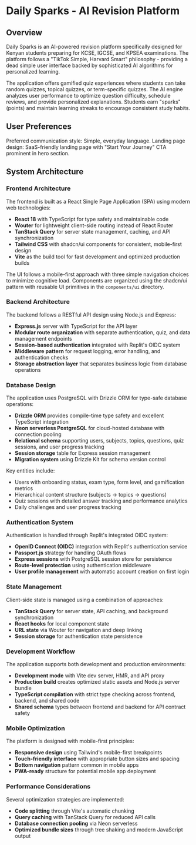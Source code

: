 # Daily Sparks - AI Revision Platform

## Overview

Daily Sparks is an AI-powered revision platform specifically designed for Kenyan students preparing for KCSE, IGCSE, and KPSEA examinations. The platform follows a "TikTok Simple, Harvard Smart" philosophy - providing a dead simple user interface backed by sophisticated AI algorithms for personalized learning.

The application offers gamified quiz experiences where students can take random quizzes, topical quizzes, or term-specific quizzes. The AI engine analyzes user performance to optimize question difficulty, schedule reviews, and provide personalized explanations. Students earn "sparks" (points) and maintain learning streaks to encourage consistent study habits.

## User Preferences

Preferred communication style: Simple, everyday language.
Landing page design: SaaS-friendly landing page with "Start Your Journey" CTA prominent in hero section.

## System Architecture

### Frontend Architecture
The frontend is built as a React Single Page Application (SPA) using modern web technologies:
- **React 18** with TypeScript for type safety and maintainable code
- **Wouter** for lightweight client-side routing instead of React Router
- **TanStack Query** for server state management, caching, and API synchronization
- **Tailwind CSS** with shadcn/ui components for consistent, mobile-first design
- **Vite** as the build tool for fast development and optimized production builds

The UI follows a mobile-first approach with three simple navigation choices to minimize cognitive load. Components are organized using the shadcn/ui pattern with reusable UI primitives in the `components/ui` directory.

### Backend Architecture
The backend follows a RESTful API design using Node.js and Express:
- **Express.js** server with TypeScript for the API layer
- **Modular route organization** with separate authentication, quiz, and data management endpoints
- **Session-based authentication** integrated with Replit's OIDC system
- **Middleware pattern** for request logging, error handling, and authentication checks
- **Storage abstraction layer** that separates business logic from database operations

### Database Design
The application uses PostgreSQL with Drizzle ORM for type-safe database operations:
- **Drizzle ORM** provides compile-time type safety and excellent TypeScript integration
- **Neon serverless PostgreSQL** for cloud-hosted database with connection pooling
- **Relational schema** supporting users, subjects, topics, questions, quiz sessions, and user progress tracking
- **Session storage** table for Express session management
- **Migration system** using Drizzle Kit for schema version control

Key entities include:
- Users with onboarding status, exam type, form level, and gamification metrics
- Hierarchical content structure (subjects → topics → questions)
- Quiz sessions with detailed answer tracking and performance analytics
- Daily challenges and user progress tracking

### Authentication System
Authentication is handled through Replit's integrated OIDC system:
- **OpenID Connect (OIDC)** integration with Replit's authentication service
- **Passport.js** strategy for handling OAuth flows
- **Express sessions** with PostgreSQL session store for persistence
- **Route-level protection** using authentication middleware
- **User profile management** with automatic account creation on first login

### State Management
Client-side state is managed using a combination of approaches:
- **TanStack Query** for server state, API caching, and background synchronization
- **React hooks** for local component state
- **URL state** via Wouter for navigation and deep linking
- **Session storage** for authentication state persistence

### Development Workflow
The application supports both development and production environments:
- **Development mode** with Vite dev server, HMR, and API proxy
- **Production build** creates optimized static assets and Node.js server bundle
- **TypeScript compilation** with strict type checking across frontend, backend, and shared code
- **Shared schema** types between frontend and backend for API contract safety

### Mobile Optimization
The platform is designed with mobile-first principles:
- **Responsive design** using Tailwind's mobile-first breakpoints
- **Touch-friendly interface** with appropriate button sizes and spacing
- **Bottom navigation** pattern common in mobile apps
- **PWA-ready** structure for potential mobile app deployment

### Performance Considerations
Several optimization strategies are implemented:
- **Code splitting** through Vite's automatic chunking
- **Query caching** with TanStack Query for reduced API calls
- **Database connection pooling** via Neon serverless
- **Optimized bundle sizes** through tree shaking and modern JavaScript output